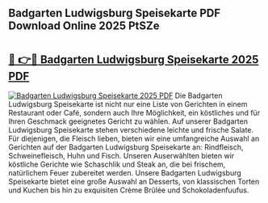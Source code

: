 ## Badgarten Ludwigsburg Speisekarte PDF Download Online 2025 PtSZe

# <h2><a href="http://gc9atb.nevu.top/?p=Badgarten+Ludwigsburg+Speisekarte">🔗 👉🔴 Badgarten Ludwigsburg Speisekarte 2025 PDF</a></h2>

[![Badgarten Ludwigsburg Speisekarte 2025 PDF](https://i.imgur.com/dBaPXMq.png)](http://gc9atb.nevu.top/?p=Badgarten+Ludwigsburg+Speisekarte)
Die Badgarten Ludwigsburg Speisekarte ist nicht nur eine Liste von Gerichten in einem Restaurant oder Café, sondern auch Ihre Möglichkeit, ein köstliches und für Ihren Geschmack geeignetes Gericht zu wählen. Auf unserer Badgarten Ludwigsburg Speisekarte stehen verschiedene leichte und frische Salate. Für diejenigen, die Fleisch lieben, bieten wir eine umfangreiche Auswahl an Gerichten auf der Badgarten Ludwigsburg Speisekarte an: Rindfleisch, Schweinefleisch, Huhn und Fisch. Unseren Auserwählten bieten wir köstliche Gerichte wie Schaschlik und Steak an, die bei frischem, natürlichem Feuer zubereitet werden. Unsere Badgarten Ludwigsburg Speisekarte bietet eine große Auswahl an Desserts, von klassischen Torten und Kuchen bis hin zu exquisiten Crème Brûlée und Schokoladenfuufus.
